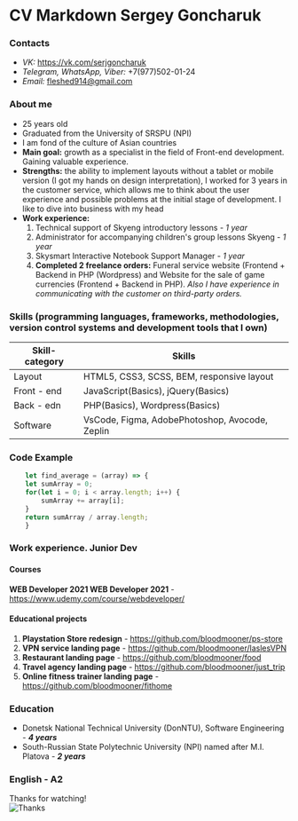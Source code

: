 # CV Markdown Sergey Goncharuk
### Contacts
* *VK:*  https://vk.com/serjgoncharuk
* *Telegram, WhatsApp, Viber:* +7(977)502-01-24
* *Email:* fleshed914@gmail.com

### **About me**
* 25 years old
* Graduated from the University of SRSPU (NPI)
* I am fond of the culture of Asian countries
* **Main goal:** growth as a specialist in the field of Front-end development. Gaining valuable experience.
* **Strengths:** the ability to implement layouts without a tablet or mobile version (I got my hands on design interpretation), I worked for 3 years in the customer service, which allows me to think about the user experience and possible problems at the initial stage of development. I like to dive into business with my head
* **Work experience:**
    1. Technical support of Skyeng introductory lessons - *1 year*
    1. Administrator for accompanying children's group lessons Skyeng - *1 year*
    1. Skysmart Interactive Notebook Support Manager - *1 year*
    1. **Completed 2 freelance orders:** Funeral service website (Frontend + Backend in PHP (Wordpress) and Website for the sale of game currencies (Frontend + Backend in PHP). *Also I have experience in communicating with the customer on third-party orders.*

### Skills (programming languages, frameworks, methodologies, version control systems and development tools that I own)
Skill-category | Skills
---------------|-------
Layout | HTML5, CSS3, SCSS, BEM, responsive layout
Front - end | JavaScript(Basics), jQuery(Basics)
Back - edn | PHP(Basics), Wordpress(Basics)
Software | VsCode, Figma, AdobePhotoshop, Avocode, Zeplin

### Code Example
```javascript
    let find_average = (array) => {
    let sumArray = 0;
    for(let i = 0; i < array.length; i++) {
        sumArray += array[i];
    }
    return sumArray / array.length;
    }
```
### Work experience. Junior Dev

#### Courses
**WEB Developer 2021 WEB Developer 2021** - https://www.udemy.com/course/webdeveloper/

#### Educational projects
1. **Playstation Store redesign** - https://github.com/bloodmooner/ps-store
1. **VPN service landing page** - https://github.com/bloodmooner/laslesVPN
1. **Restaurant landing page** - https://github.com/bloodmooner/food
1. **Travel agency landing page** - https://github.com/bloodmooner/just_trip
1. **Online fitness trainer landing page** - https://github.com/bloodmooner/fithome

### Education
* Donetsk National Technical University (DonNTU), Software Engineering - _**4 years**_
* South-Russian State Polytechnic University (NPI) named after M.I. Platova - _**2 years**_

### English - A2


Thanks for watching!\
![Thanks](https://i.playground.ru/i/pix/1490995/image.jpg)
